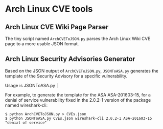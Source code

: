 Arch Linux CVE tools
====================

Arch Linux CVE Wiki Page Parser
-------------------------------

The tiny script named `ArchCVEToJSON.py` parses the Arch Linux Wiki CVE page
to a more usable JSON format.


Arch Linux Security Advisories Generator
----------------------------------------

Based on the JSON output of `ArchCVEToJSON.py`, `JSONToASA.py` generates the
template of the Security Advisory for a specific vulnerability.

Usage is JSONToASA.py <JSON database file> <package> <CVE number>|<fixed version> <ASA identifier> <vulnerabilty type>

For example, to generate the template for the ASA ASA-201603-15, for a denial
of service vulnerability fixed in the 2.0.2-1 version of the package named
wireshark-cli:

```
$ python ArchCVEToJSON.py > CVEs.json
$ python JSONToASA.py CVEs.json wireshark-cli 2.0.2-1 ASA-201603-15 "denial of service"
```
